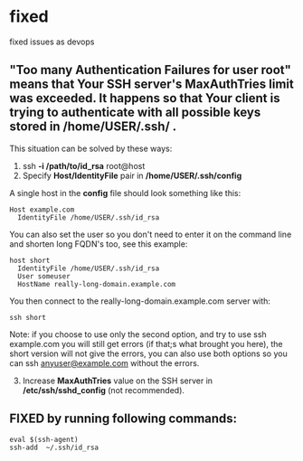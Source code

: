 # fixed
fixed issues as devops





## "Too many Authentication Failures for user root" means that Your SSH server's **MaxAuthTries limit was exceeded**. It happens so that Your client is trying to authenticate with all possible keys stored in /home/USER/.ssh/ .

 This situation can be solved by these ways:
 
1.  ssh **\-i /path/to/id\_rsa** root@host
2.  Specify **Host/IdentityFile** pair in **/home/USER/.ssh/config**

A single host in the **config** file should look something like this:

    Host example.com
      IdentityFile /home/USER/.ssh/id_rsa
    

You can also set the user so you don't need to enter it on the command line and shorten long FQDN's too, see this example:

    host short
      IdentityFile /home/USER/.ssh/id_rsa
      User someuser
      HostName really-long-domain.example.com
    

You then connect to the really-long-domain.example.com server with:

    ssh short
    

Note: if you choose to use only the second option, and try to use ssh example.com you will still get errors (if that;s what brought you here), the short version will not give the errors, you can also use both options so you can ssh anyuser@example.com without the errors.

3.  Increase **MaxAuthTries** value on the SSH server in **/etc/ssh/sshd\_config** (not recommended).



## FIXED by running following commands:

    eval $(ssh-agent)
    ssh-add  ~/.ssh/id_rsa
